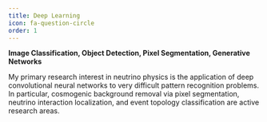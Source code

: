 ```yaml
---
title: Deep Learning
icon: fa-question-circle
order: 1
---
```


<div style='font-weight: bold'>Image Classification, Object Detection, Pixel Segmentation, Generative Networks </div>

My primary research interest in neutrino physics is the application of deep convolutional neural networks to very difficult pattern recognition problems.  In particular, cosmogenic background removal via pixel segmentation, neutrino interaction localization, and event topology classification are active research areas.